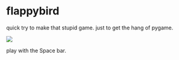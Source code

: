 # flappybird

quick try to make that stupid game. just to get the hang of pygame.

![]('assets/bluebird-midflap.png')

play with the Space bar.
